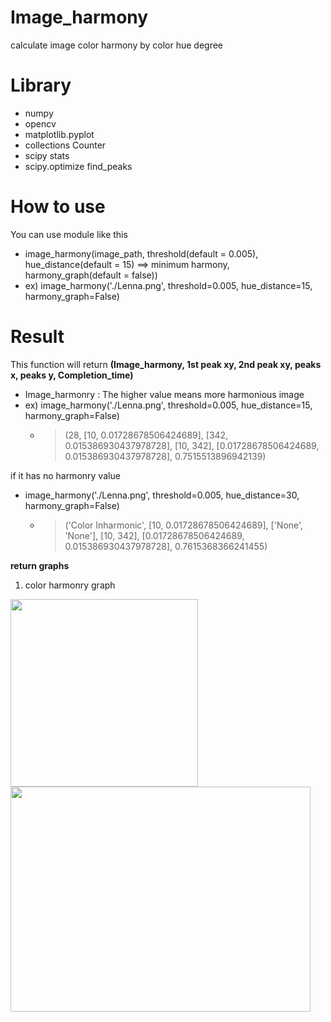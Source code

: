 # Image_harmony
calculate image color harmony by color hue degree

# Library
- numpy
- opencv
- matplotlib.pyplot
- collections Counter
- scipy stats
- scipy.optimize find_peaks


# How to use
You can use module like this

- image_harmony(image_path, threshold(default = 0.005), hue_distance(default = 15) ==> minimum harmony, harmony_graph(default = false))
- ex)  image_harmony('./Lenna.png', threshold=0.005, hue_distance=15, harmony_graph=False)


# Result
This function will return **(Image_harmony, 1st peak xy, 2nd peak xy, peaks x, peaks y, Completion_time)**
 - Image_harmonry : The higher value means more harmonious image
- ex)  image_harmony('./Lenna.png', threshold=0.005, hue_distance=15, harmony_graph=False)    
   - > (28, [10, 0.01728678506424689], [342, 0.015386930437978728], [10, 342], [0.01728678506424689, 0.015386930437978728], 0.7515513896942139)

if it has no harmonry value
 - image_harmony('./Lenna.png', threshold=0.005, hue_distance=30, harmony_graph=False)   
   - >  ('Color Inharmonic', [10, 0.01728678506424689], ['None', 'None'], [10, 342], [0.01728678506424689, 0.015386930437978728], 0.7615368366241455)

**return graphs**   
1. color harmonry graph

<img src="https://user-images.githubusercontent.com/80665546/136632113-99eb5fe1-73e3-4e7d-96fe-7d464b3478e4.png" width="300" height="300"/> <img src="https://user-images.githubusercontent.com/80665546/136636096-6ce5c801-2065-422b-93cc-90b5c8c5e94f.jpg" width="480" height="360"/>

